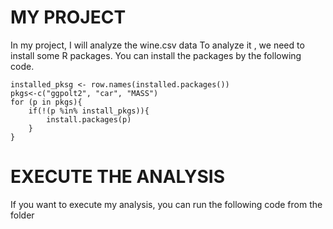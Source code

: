 # MY PROJECT
In my project, I will analyze the wine.csv data
To analyze it , we need to install some R packages. You can install the packages by the following code.
```{r}
installed_pksg <- row.names(installed.packages())
pkgs<-c("ggpolt2", "car", "MASS")
for (p in pkgs){
	if(!(p %in% install_pkgs)){
		install.packages(p)
	}
}

```

# EXECUTE THE ANALYSIS
If you want to execute my analysis, you can run the following code from the folder
```{linux}

```
